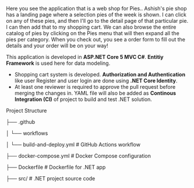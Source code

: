 Here you see the application that is a web shop for Pies..
Ashish's pie shop has a landing page where a selection pies of the week is shown. I can click on any of these pies, and then I'll go to the detail page of that particular pie. 
I can then add that to my shopping cart. We can also browse the entire catalog of pies by clicking on the Pies menu that will then expand all the pies per category.
When you check out, you see a order form to fill out the details and your order will be on your way!

This application is developed in **ASP.NET Core 5 MVC C#**. **Entitiy Framework** is used here for data modeling. 
- Shopping cart system is developed. **Authorization and Authentication** like user Register and user login are done using **.NET Core Identity**. 
- At least one reviewer is required to approve the pull request before merging the changes in. YAML file will also be added as **Continous Integration (CI)** of project to build and test .NET solution.

Project Structure

├── .github

│   └── workflows

│       └── build-and-deploy.yml   # GitHub Actions workflow

├── docker-compose.yml             # Docker Compose configuration

├── Dockerfile                     # Dockerfile for .NET app

├── src/                           # .NET project source code
